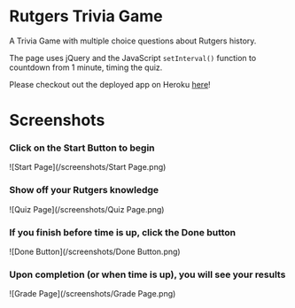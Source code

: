 # Rutgers Trivia Game
A Trivia Game with multiple choice questions about Rutgers history.

The page uses jQuery and the JavaScript `setInterval()` function to countdown from 1 minute, timing the quiz.

Please checkout out the deployed app on Heroku [here](https://rutgers-trivia-game.herokuapp.com/)!


# Screenshots

### Click on the Start Button to begin 
![Start Page](/screenshots/Start Page.png)

### Show off your Rutgers knowledge
![Quiz Page](/screenshots/Quiz Page.png)

### If you finish before time is up, click the Done button
![Done Button](/screenshots/Done Button.png)

### Upon completion (or when time is up), you will see your results
![Grade Page](/screenshots/Grade Page.png)